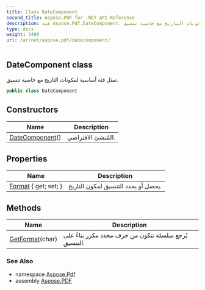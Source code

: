 ```yaml
---
title: Class DateComponent
second_title: Aspose.PDF for .NET API Reference
description: فئة Aspose.Pdf.DateComponent. تمثل فئة أساسية لمكونات التاريخ مع خاصية تنسيق
type: docs
weight: 3490
url: /ar/net/aspose.pdf/datecomponent/
---
```

## DateComponent class

تمثل فئة أساسية لمكونات التاريخ مع خاصية تنسيق.

```csharp
public class DateComponent
```

## Constructors

| Name | Description |
| --- | --- |
| [DateComponent](datecomponent/)() | المُنشئ الافتراضي. |

## Properties

| Name | Description |
| --- | --- |
| [Format](../../aspose.pdf/datecomponent/format/) { get; set; } | يحصل أو يحدد التنسيق لمكون التاريخ. |

## Methods

| Name | Description |
| --- | --- |
| [GetFormat](../../aspose.pdf/datecomponent/getformat/)(char) | يُرجع سلسلة تتكون من حرف محدد مكرر بناءً على التنسيق. |

### See Also

* namespace [Aspose.Pdf](../../aspose.pdf/)
* assembly [Aspose.PDF](../../)